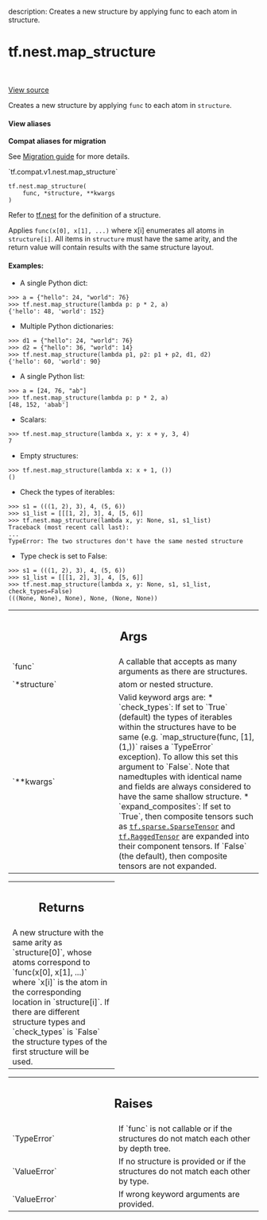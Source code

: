 description: Creates a new structure by applying func to each atom in structure.

<div itemscope itemtype="http://developers.google.com/ReferenceObject">
<meta itemprop="name" content="tf.nest.map_structure" />
<meta itemprop="path" content="Stable" />
</div>

# tf.nest.map_structure

<!-- Insert buttons and diff -->

<table class="tfo-notebook-buttons tfo-api nocontent" align="left">

</table>

<a target="_blank" class="external" href="/code/stable/tensorflow/python/util/nest.py">View source</a>



Creates a new structure by applying `func` to each atom in `structure`.

<section class="expandable">
  <h4 class="showalways">View aliases</h4>
  <p>
<b>Compat aliases for migration</b>
<p>See
<a href="https://www.tensorflow.org/guide/migrate">Migration guide</a> for
more details.</p>
<p>`tf.compat.v1.nest.map_structure`</p>
</p>
</section>

<pre class="devsite-click-to-copy prettyprint lang-py tfo-signature-link">
<code>tf.nest.map_structure(
    func, *structure, **kwargs
)
</code></pre>



<!-- Placeholder for "Used in" -->

Refer to [tf.nest](https://www.tensorflow.org/api_docs/python/tf/nest)
for the definition of a structure.

Applies `func(x[0], x[1], ...)` where x[i] enumerates all atoms in
`structure[i]`.  All items in `structure` must have the same arity,
and the return value will contain results with the same structure layout.

#### Examples:



* A single Python dict:

```
>>> a = {"hello": 24, "world": 76}
>>> tf.nest.map_structure(lambda p: p * 2, a)
{'hello': 48, 'world': 152}
```

* Multiple Python dictionaries:

```
>>> d1 = {"hello": 24, "world": 76}
>>> d2 = {"hello": 36, "world": 14}
>>> tf.nest.map_structure(lambda p1, p2: p1 + p2, d1, d2)
{'hello': 60, 'world': 90}
```

* A single Python list:

```
>>> a = [24, 76, "ab"]
>>> tf.nest.map_structure(lambda p: p * 2, a)
[48, 152, 'abab']
```

* Scalars:

```
>>> tf.nest.map_structure(lambda x, y: x + y, 3, 4)
7
```

* Empty structures:

```
>>> tf.nest.map_structure(lambda x: x + 1, ())
()
```

* Check the types of iterables:

```
>>> s1 = (((1, 2), 3), 4, (5, 6))
>>> s1_list = [[[1, 2], 3], 4, [5, 6]]
>>> tf.nest.map_structure(lambda x, y: None, s1, s1_list)
Traceback (most recent call last):
...
TypeError: The two structures don't have the same nested structure
```

* Type check is set to False:

```
>>> s1 = (((1, 2), 3), 4, (5, 6))
>>> s1_list = [[[1, 2], 3], 4, [5, 6]]
>>> tf.nest.map_structure(lambda x, y: None, s1, s1_list, check_types=False)
(((None, None), None), None, (None, None))
```

<!-- Tabular view -->
 <table class="responsive fixed orange">
<colgroup><col width="214px"><col></colgroup>
<tr><th colspan="2"><h2 class="add-link">Args</h2></th></tr>

<tr>
<td>
`func`
</td>
<td>
A callable that accepts as many arguments as there are structures.
</td>
</tr><tr>
<td>
`*structure`
</td>
<td>
atom or nested structure.
</td>
</tr><tr>
<td>
`**kwargs`
</td>
<td>
Valid keyword args are:
* `check_types`: If set to `True` (default) the types of iterables within
  the structures have to be same (e.g. `map_structure(func, [1], (1,))`
  raises a `TypeError` exception). To allow this set this argument to
  `False`. Note that namedtuples with identical name and fields are always
  considered to have the same shallow structure.
* `expand_composites`: If set to `True`, then composite tensors such as
  <a href="../../tf/sparse/SparseTensor.md"><code>tf.sparse.SparseTensor</code></a> and <a href="../../tf/RaggedTensor.md"><code>tf.RaggedTensor</code></a> are expanded into their
  component tensors.  If `False` (the default), then composite tensors are
  not expanded.
</td>
</tr>
</table>



<!-- Tabular view -->
 <table class="responsive fixed orange">
<colgroup><col width="214px"><col></colgroup>
<tr><th colspan="2"><h2 class="add-link">Returns</h2></th></tr>
<tr class="alt">
<td colspan="2">
A new structure with the same arity as `structure[0]`, whose atoms
correspond to `func(x[0], x[1], ...)` where `x[i]` is the atom in the
corresponding location in `structure[i]`. If there are different structure
types and `check_types` is `False` the structure types of the first
structure will be used.
</td>
</tr>

</table>



<!-- Tabular view -->
 <table class="responsive fixed orange">
<colgroup><col width="214px"><col></colgroup>
<tr><th colspan="2"><h2 class="add-link">Raises</h2></th></tr>

<tr>
<td>
`TypeError`
</td>
<td>
If `func` is not callable or if the structures do not match
each other by depth tree.
</td>
</tr><tr>
<td>
`ValueError`
</td>
<td>
If no structure is provided or if the structures do not match
each other by type.
</td>
</tr><tr>
<td>
`ValueError`
</td>
<td>
If wrong keyword arguments are provided.
</td>
</tr>
</table>

